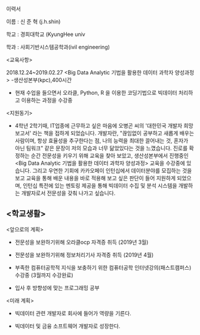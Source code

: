  이력서

이름 : 신 준 혁 (j.h.shin)

학교 : 경희대학교 (KyungHee univ

학과 : 사회기반시스템공학과(ivil engineering)

<교육사항>

2018.12.24~2019.02.27
 <Big Data Analytic 기법을 활용한 데이터 과학자 양성과정> -생산성본부(kpc),400시간 
- 현재 수업을 들으면서 오라클, Python, R 을 이용한 코딩기법으로 빅데이터 처리하고 이용하는 과정을 수강중


<지원동기>
- 4학년 2학기때, IT업종에 근무하고 싶은 마음에 오병곤 씨의 '대한민국 개발자 희망보고서' 라는 책을 접하게 되었습니다.
개발자란, "끊임없이 공부하고 새롭게 배우는 사람이며, 항상 효율성을 추구한다는 점, 나의 능력을 최대한 끌어내는 것, 혼자가 아닌 팀워크"
같은 문장이 저의 모습과 너무 닮았있다는 것을 느꼈습니다. 진로를 확정하는 순간 전문성을 키우기 위해 교육을 찾아 보았고, 
생산성본부에서 진행중인 <Big Data Analytic 기법을 활용한 데이터 과학자 양성과정> 교육을 수강중에 있습니다.
그리고 우연한 기회에 카카오페이 인턴십에서 데이터분야를 모집하는 것을 보고 교육을 통해 배운 내용을 바로 적용해 보고 싶은 판단이 들어
지원하게 되었으며, 인턴십 특전에 있는 멘토링 제공을 통해 빅데이터 수집 및 분석 시스템을 개발하는 개발자로서 전문성을 갖춰 나가고 싶습니다.

<학교생활>
-


<앞으로의 계획>

- 전문성을 보완하기위해 오라클ocp 자격증 취득 (2019년 3월)

- 전문성을 보완하기위해 정보처리기사 자격증 취득 (2019년 4월)

- 부족한 컴퓨터공학적 지식을 보충하기 위한 컴퓨터공학 인터넷강의(패스트캠퍼스) 수강중 (3월까지 수강완료)

- 입사 후 방향성에 맞는 프로그래밍 공부

<미래 계획>

- 빅데이터 관련 개발자로 회사에 들어가 역량을 기른다.

- 빅데이터 및 금융 소프트웨어 개발자로 성장한다.
